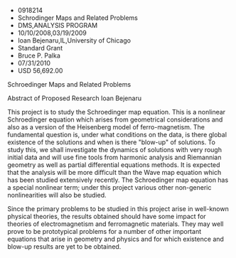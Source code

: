 
* 0918214
* Schrodinger Maps and Related Problems
* DMS,ANALYSIS PROGRAM
* 10/10/2008,03/19/2009
* Ioan Bejenaru,IL,University of Chicago
* Standard Grant
* Bruce P. Palka
* 07/31/2010
* USD 56,692.00

Schroedinger Maps and Related Problems

Abstract of Proposed Research Ioan Bejenaru

This project is to study the Schroedinger map equation. This is a nonlinear
Schroedinger equation which arises from geometrical considerations and also as a
version of the Heisenberg model of ferro-magnetism. The fundamental question is,
under what conditions on the data, is there global existence of the solutions
and when is there "blow-up" of solutions. To study this, we shall investigate
the dynamics of solutions with very rough initial data and will use fine tools
from harmonic analysis and Riemannian geometry as well as partial differential
equations methods. It is expected that the analysis will be more difficult than
the Wave map equation which has been studied extensively recently. The
Schroedinger map equation has a special nonlinear term; under this project
various other non-generic nonlinearities will also be studied.

Since the primary problems to be studied in this project arise in well-known
physical theories, the results obtained should have some impact for theories of
electromagnetism and ferromagnetic materials. They may well prove to be
prototypical problems for a number of other important equations that arise in
geometry and physics and for which existence and blow-up results are yet to be
obtained.


